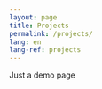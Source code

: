 ```yaml
---
layout: page
title: Projects
permalink: /projects/
lang: en
lang-ref: projects
---
```


Just a demo page
